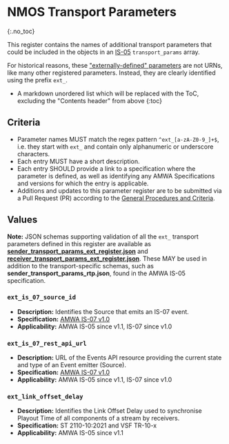 # NMOS Transport Parameters
{:.no_toc}

This register contains the names of additional transport parameters that could be included in the objects in an [IS-05](https://specs.amwa.tv/is-05) `transport_params` array.

For historical reasons, these ["externally-defined" parameters](https://specs.amwa.tv/is-05/v1.1/docs/4.0._Behaviour.html#externally-defined-parameters) are not URNs, like many other registered parameters.
Instead, they are clearly identified using the prefix `ext_`.

- A markdown unordered list which will be replaced with the ToC, excluding the "Contents header" from above
{:toc}

## Criteria

- Parameter names MUST match the regex pattern `^ext_[a-zA-Z0-9_]+$`, i.e. they start with `ext_` and contain only alphanumeric or underscore characters.
- Each entry MUST have a short description.
- Each entry SHOULD provide a link to a specification where the parameter is defined, as well as identifying any AMWA Specifications and versions for which the entry is applicable.
- Additions and updates to this parameter register are to be submitted via a Pull Request (PR) according to the [General Procedures and Criteria](../common/).

## Values

**Note:** JSON schemas supporting validation of all the `ext_` transport parameters defined in this register are available as **[sender_transport_params_ext_register.json](sender_transport_params_ext_register.json)**
and **[receiver_transport_params_ext_register.json](receiver_transport_params_ext_register.json)**.
These MAY be used in addition to the transport-specific schemas, such as **sender_transport_params_rtp.json**, found in the AMWA IS-05 specification.

### `ext_is_07_source_id`
- **Description:** Identifies the Source that emits an IS-07 event.
- **Specification:** [AMWA IS-07 v1.0](https://specs.amwa.tv/is-07/v1.0)
- **Applicability:** AMWA IS-05 since v1.1, IS-07 since v1.0

### `ext_is_07_rest_api_url`
- **Description:** URL of the Events API resource providing the current state and type of an Event emitter (Source).
- **Specification:** [AMWA IS-07 v1.0](https://specs.amwa.tv/is-07/v1.0)
- **Applicability:** AMWA IS-05 since v1.1, IS-07 since v1.0

### `ext_link_offset_delay`
- **Description:** Identifies the Link Offset Delay used to synchronise Playout Time of all components of a stream by receivers.
- **Specification:** ST 2110-10:2021 and VSF TR-10-x
- **Applicability:** AMWA IS-05 since v1.1
